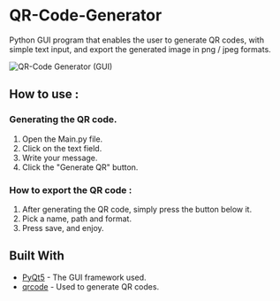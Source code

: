 # QR-Code-Generator
Python GUI program that enables the user to generate QR codes,
with simple text input, and export the generated image in png / jpeg formats.

![QR-Code Generator (GUI)](https://user-images.githubusercontent.com/70844165/92326741-f79adb80-f05c-11ea-9aef-5ca9b15a75d5.JPG)


## How to use :

### Generating the QR code.

1. Open the Main.py file.<br/>
2. Click on the text field.<br/>
3. Write your message.<br/>
4. Click the "Generate QR" button.

### How to export the QR code :

1. After generating the QR code, simply press the button below it.<br/>
2. Pick a name, path and format.<br/>
3. Press save, and enjoy.<br/>

## Built With

* [PyQt5](https://pypi.org/project/PyQt5/) - The GUI framework used.<br/>
* [qrcode](https://pypi.org/project/qrcode/) - Used to generate QR codes. 

